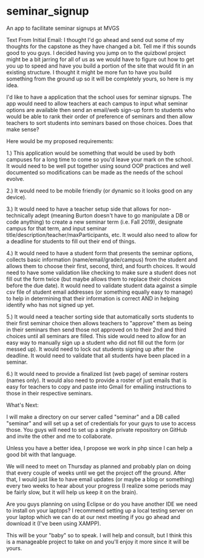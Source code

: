 # seminar_signup
An app to facilitate seminar signups at MVGS

Text From Initial Email:
I thought I'd go ahead and send out some of my thoughts for the capstone as they have changed a bit.  Tell me if this sounds good to you guys.  I decided having you jump on to the quizbowl project might be a bit jarring for all of us as we would have to figure out how to get you up to speed and have you build a portion of the site that would fit in an existing structure.  I thought it might be more fun to have you build something from the ground up so it will be completely yours, so here is my idea.

I'd like to have a application that the school uses for seminar signups.  The app would need to allow teachers at each campus to input what seminar options are available then send an email/web sign-up form to students who would be able to rank their order of preference of seminars and then allow teachers to sort students into seminars based on those choices.  Does that make sense?

Here would be my proposed requirements:

1.) This application would be something that would be used by both campuses for a long time to come so you'd leave your mark on the school.  It would need to be well put together using sound OOP practices and well documented so modifications can be made as the needs of the school evolve.  

2.) It would need to be mobile friendly (or dynamic so it looks good on any device).

3.) It would need to have a teacher setup side that allows for non-technically adept (meaning Burton doesn't have to go manipulate a DB or code anything) to create a new seminar term (i.e. Fall 2019), designate campus for that term, and input seminar title/description/teacher/maxParticipants, etc. It would also need to allow for a deadline for students to fill out their end of things.

4.) It would need to have a student form that presents the seminar options, collects basic information (name/email/grade/campus) from the student and allows them to choose their first, second, third, and fourth choices.  It would need to have some validation like checking to make sure a student does not fill out the form twice (but maybe allows them to replace their choices before the due date).  It would need to validate student data against a simple csv file of student email addresses (or something equally easy to manage) to help in determining that their information is correct AND in helping identify who has not signed up yet.

5.) It would need a teacher sorting side that automatically sorts students to their first seminar choice then allows teachers to "approve" them as being in their seminars then send those not approved on to their 2nd and third choices until all seminars are filled.  This side would need to allow for an easy way to manually sign up a student who did not fill out the form (or messed up).  It would need to lock out students signing up after the deadline.  It would need to validate that all students have been placed in a seminar.

6.) It would need to provide a finalized list (web page) of seminar rosters (names only).  It would also need to provide a roster of just emails that is easy for teachers to copy and paste into Gmail for emailing instructions to those in their respective seminars.  

What's Next:

I will make a directory on our server called "seminar" and a DB called "seminar" and will set up a set of credentials for your guys to use to access those.  You guys will need to set up a single private repository on GitHub and invite the other  and me to collaborate.  

Unless you have a better idea, I propose we work in php since I can help a good bit with that language.  

We will need to meet on Thursday as planned and probably plan on doing that every couple of weeks until we get the project off the ground.  After that, I would just like to have email updates (or maybe a blog or something) every two weeks to hear about your progress (I realize some periods may be fairly slow, but it will help us keep it on the brain).  

Are you guys planning on using Eclipse or do you have another IDE we need to install on your laptops?  I recommend setting up a local testing server on your laptop which we can do at our next meeting if you go ahead and download it (I've been using XAMPP).  

This will be your "baby" so to speak.  I will help and consult, but I think this is a manageable project to take on and you'll enjoy it more since it will be yours.  
